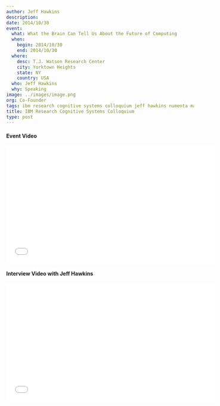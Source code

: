 ```yaml
---
author: Jeff Hawkins
description:
date: 2014/10/30
event:
  what: What the Brain Can Tell Us About the Future of Computing
  when:
    begin: 2014/10/30
    end: 2014/10/30
  where:
    desc: T.J. Watson Research Center
    city: Yorktown Heights
    state: NY
    country: USA
  who: Jeff Hawkins
  why: Speaking
image: ../images/image.png
org: Co-Founder
tags: ibm research cognitive systems colloquium jeff hawkins numenta machine intelligence cognitive computing
title: IBM Research Cognitive Systems Colloquium
type: post
---
```


#### Event Video

<div class="video-container media-border">
  <iframe width="560" height="315" src="//www.youtube.com/embed/0SroCjwkSFc" frameborder="0" allowfullscreen></iframe>
</div>

#### Interview Video with Jeff Hawkins

<div class="video-container media-border">
  <iframe width="560" height="315" src="//www.youtube.com/embed/OS55dojA-PY" frameborder="0" allowfullscreen></iframe>
</div>
